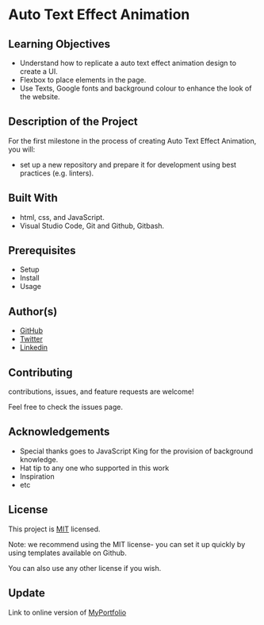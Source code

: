 # Auto Text Effect Animation

## Learning Objectives
- Understand how to replicate a auto text effect animation design to create a UI.
- Flexbox to place elements in the page.
- Use Texts, Google fonts and background colour to enhance the look of the website.

## Description of the Project
For the first milestone in the process of creating Auto Text Effect Animation, you will:
- set up a new repository and prepare it for development using best practices (e.g. linters).


## Built With 
- html, css, and JavaScript.
- Visual Studio Code, Git and Github, Gitbash.

## Prerequisites
- Setup
- Install
- Usage


## Author(s)
- [GitHub](https://github.com/lugard1)
- [Twitter](https://twitter.com/Dsn3kings)
- [Linkedin](https://www.linkedin.com/in/lugard-agu-45bb05b6)

## Contributing
contributions, issues, and feature requests are welcome!

Feel free to check the issues page.

## Acknowledgements
- Special thanks goes to JavaScript King for the provision of background knowledge.
- Hat tip to any one who supported in this work
- Inspiration
- etc

## License
This project is [MIT](LICENSE) licensed.

Note: we recommend using the MIT license- you can set it up quickly by using templates available on Github.

You can also use any other license if you wish.

## Update
Link to online version of [MyPortfolio](https://lugard1.github.io/myportfolio2/)
